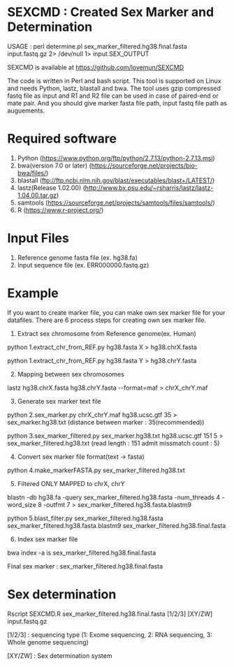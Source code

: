 # SEXCMD : Created Sex Marker and Determination

 USAGE : perl determine.pl sex_marker_filtered.hg38.final.fasta input.fastq.gz 2> /dev/null 1> input.SEX_OUTPUT

 SEXCMD is available at https://github.com/lovemun/SEXCMD

 The code is written in Perl and bash script. This tool is supported on Linux and needs Python, lastz, blastall and bwa. The tool uses gzip compressed fastq file as input and R1 and R2 file can be used in case of paired-end or mate pair. And you should give marker fasta file path, input fastq file path as auguements.

# Required software
 1. Python (https://www.python.org/ftp/python/2.7.13/python-2.7.13.msi)
 2. bwa(version 7.0 or later) (https://sourceforge.net/projects/bio-bwa/files/)
 3. blastall (ftp://ftp.ncbi.nlm.nih.gov/blast/executables/blast+/LATEST/)
 4. lastz(Release 1.02.00) (http://www.bx.psu.edu/~rsharris/lastz/lastz-1.04.00.tar.gz)
 5. samtools (https://sourceforge.net/projects/samtools/files/samtools/)
 6. R (https://www.r-project.org/)
 
# Input Files
 1. Reference genome fasta file (ex. hg38.fa)
 2. Input sequence file (ex. ERR000000.fastq.gz)

# Example
 If you want to create marker file, you can make own sex marker file for your datafiles. There are 6 process steps for creating own sex marker file.

1. Extract sex chromosome from Reference genome(ex. Human)

  python 1.extract_chr_from_REF.py hg38.fasta X > hg38.chrX.fasta

  python 1.extract_chr_from_REF.py hg38.fasta Y > hg38.chrY.fasta


2. Mapping between sex chromosomes

 lastz hg38.chrX.fasta hg38.chrY.fasta --format=maf > chrX_chrY.maf

3. Generate sex marker text file

 python 2.sex_marker.py chrX_chrY.maf hg38.ucsc.gtf 35 > sex_marker.hg38.txt 
 (distance between marker : 35(recommended))

 python 3.sex_marker_filtered.py sex_marker.hg38.txt hg38.ucsc.gtf 151 5 > sex_marker_filtered.hg38.txt 
 (read length : 151 admit missmatch count : 5)

4. Convert sex marker file format(text -> fasta)

 python 4.make_markerFASTA.py sex_marker_filtered.hg38.txt

5. Filtered ONLY MAPPED to chrX, chrY

 blastn -db hg38.fa -query sex_marker_filtered.hg38.fasta -num_threads 4 -word_size 8 -outfmt 7 > sex_marker_filtered.hg38.fasta.blastm9
 
 python 5.blast_filter.py sex_marker_filtered.hg38.fasta sex_marker_filtered.hg38.fasta.blastm9 sex_marker_filtered.hg38.final.fasta

6. Index sex marker file

 bwa index -a is sex_marker_filtered.hg38.final.fasta

Final sex marker : sex_marker_filtered.hg38.final.fasta

# Sex determination

Rscript SEXCMD.R sex_marker_filtered.hg38.final.fasta [1/2/3] [XY/ZW] input.fastq.gz

[1/2/3] : sequencing type (1: Exome sequencing, 2: RNA sequencing, 3: Whole genome sequencing)

[XY/ZW] : Sex determination system
